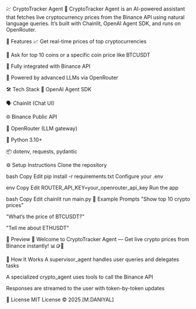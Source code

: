 💹 CryptoTracker Agent
🚀 CryptoTracker Agent is an AI-powered assistant that fetches live cryptocurrency prices from the Binance API using natural language queries.
It’s built with Chainlit, OpenAI Agent SDK, and runs on OpenRouter.

🌟 Features
📈 Get real-time prices of top cryptocurrencies

🤖 Ask for top 10 coins or a specific coin price like BTCUSDT

🔌 Fully integrated with Binance API

🧠 Powered by advanced LLMs via OpenRouter

🛠️ Tech Stack
🧠 OpenAI Agent SDK

🗣️ Chainlit (Chat UI)

🌐 Binance Public API

🔑 OpenRouter (LLM gateway)

🐍 Python 3.10+

📦 dotenv, requests, pydantic

⚙️ Setup Instructions
Clone the repository


bash
Copy
Edit
pip install -r requirements.txt
Configure your .env

env
Copy
Edit
ROUTER_API_KEY=your_openrouter_api_key
Run the app

bash
Copy
Edit
chainlit run main.py
💬 Example Prompts
"Show top 10 crypto prices"

"What’s the price of BTCUSDT?"

"Tell me about ETHUSDT"

📸 Preview
🌟 Welcome to CryptoTracker Agent — Get live crypto prices from Binance instantly! 📊🪙💸


🧠 How It Works
A supervisor_agent handles user queries and delegates tasks

A specialized crypto_agent uses tools to call the Binance API

Responses are streamed to the user with token-by-token updates

📜 License
MIT License © 2025 [M.DANIYAL]

